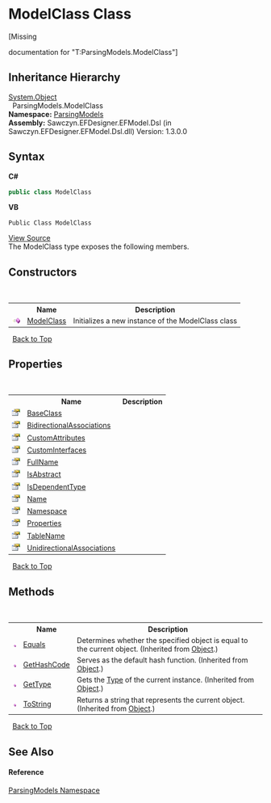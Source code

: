 # ModelClass Class
 

\[Missing <summary> documentation for "T:ParsingModels.ModelClass"\]


## Inheritance Hierarchy
<a href="http://msdn2.microsoft.com/en-us/library/e5kfa45b" target="_blank">System.Object</a><br />&nbsp;&nbsp;ParsingModels.ModelClass<br />
**Namespace:**&nbsp;<a href="N_ParsingModels">ParsingModels</a><br />**Assembly:**&nbsp;Sawczyn.EFDesigner.EFModel.Dsl (in Sawczyn.EFDesigner.EFModel.Dsl.dll) Version: 1.3.0.0

## Syntax

**C#**<br />
``` C#
public class ModelClass
```

**VB**<br />
``` VB
Public Class ModelClass
```

<a href="https://github.com/msawczyn/EFDesigner/tree/master/src/ParsingModels/ModelClass.cs" title="View the source code">View Source</a><br />
The ModelClass type exposes the following members.


## Constructors
&nbsp;<table><tr><th></th><th>Name</th><th>Description</th></tr><tr><td>![Public method](media/pubmethod.gif "Public method")</td><td><a href="M_ParsingModels_ModelClass__ctor">ModelClass</a></td><td>
Initializes a new instance of the ModelClass class</td></tr></table>&nbsp;
<a href="#modelclass-class">Back to Top</a>

## Properties
&nbsp;<table><tr><th></th><th>Name</th><th>Description</th></tr><tr><td>![Public property](media/pubproperty.gif "Public property")</td><td><a href="P_ParsingModels_ModelClass_BaseClass">BaseClass</a></td><td /></tr><tr><td>![Public property](media/pubproperty.gif "Public property")</td><td><a href="P_ParsingModels_ModelClass_BidirectionalAssociations">BidirectionalAssociations</a></td><td /></tr><tr><td>![Public property](media/pubproperty.gif "Public property")</td><td><a href="P_ParsingModels_ModelClass_CustomAttributes">CustomAttributes</a></td><td /></tr><tr><td>![Public property](media/pubproperty.gif "Public property")</td><td><a href="P_ParsingModels_ModelClass_CustomInterfaces">CustomInterfaces</a></td><td /></tr><tr><td>![Public property](media/pubproperty.gif "Public property")</td><td><a href="P_ParsingModels_ModelClass_FullName">FullName</a></td><td /></tr><tr><td>![Public property](media/pubproperty.gif "Public property")</td><td><a href="P_ParsingModels_ModelClass_IsAbstract">IsAbstract</a></td><td /></tr><tr><td>![Public property](media/pubproperty.gif "Public property")</td><td><a href="P_ParsingModels_ModelClass_IsDependentType">IsDependentType</a></td><td /></tr><tr><td>![Public property](media/pubproperty.gif "Public property")</td><td><a href="P_ParsingModels_ModelClass_Name">Name</a></td><td /></tr><tr><td>![Public property](media/pubproperty.gif "Public property")</td><td><a href="P_ParsingModels_ModelClass_Namespace">Namespace</a></td><td /></tr><tr><td>![Public property](media/pubproperty.gif "Public property")</td><td><a href="P_ParsingModels_ModelClass_Properties">Properties</a></td><td /></tr><tr><td>![Public property](media/pubproperty.gif "Public property")</td><td><a href="P_ParsingModels_ModelClass_TableName">TableName</a></td><td /></tr><tr><td>![Public property](media/pubproperty.gif "Public property")</td><td><a href="P_ParsingModels_ModelClass_UnidirectionalAssociations">UnidirectionalAssociations</a></td><td /></tr></table>&nbsp;
<a href="#modelclass-class">Back to Top</a>

## Methods
&nbsp;<table><tr><th></th><th>Name</th><th>Description</th></tr><tr><td>![Public method](media/pubmethod.gif "Public method")</td><td><a href="http://msdn2.microsoft.com/en-us/library/bsc2ak47" target="_blank">Equals</a></td><td>
Determines whether the specified object is equal to the current object.
 (Inherited from <a href="http://msdn2.microsoft.com/en-us/library/e5kfa45b" target="_blank">Object</a>.)</td></tr><tr><td>![Public method](media/pubmethod.gif "Public method")</td><td><a href="http://msdn2.microsoft.com/en-us/library/zdee4b3y" target="_blank">GetHashCode</a></td><td>
Serves as the default hash function.
 (Inherited from <a href="http://msdn2.microsoft.com/en-us/library/e5kfa45b" target="_blank">Object</a>.)</td></tr><tr><td>![Public method](media/pubmethod.gif "Public method")</td><td><a href="http://msdn2.microsoft.com/en-us/library/dfwy45w9" target="_blank">GetType</a></td><td>
Gets the <a href="http://msdn2.microsoft.com/en-us/library/42892f65" target="_blank">Type</a> of the current instance.
 (Inherited from <a href="http://msdn2.microsoft.com/en-us/library/e5kfa45b" target="_blank">Object</a>.)</td></tr><tr><td>![Public method](media/pubmethod.gif "Public method")</td><td><a href="http://msdn2.microsoft.com/en-us/library/7bxwbwt2" target="_blank">ToString</a></td><td>
Returns a string that represents the current object.
 (Inherited from <a href="http://msdn2.microsoft.com/en-us/library/e5kfa45b" target="_blank">Object</a>.)</td></tr></table>&nbsp;
<a href="#modelclass-class">Back to Top</a>

## See Also


#### Reference
<a href="N_ParsingModels">ParsingModels Namespace</a><br />